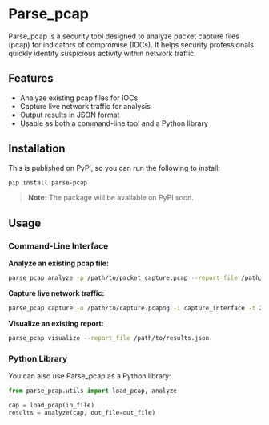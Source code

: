 # Parse_pcap

Parse_pcap is a security tool designed to analyze packet capture files (pcap) for indicators of compromise (IOCs). It helps security professionals quickly identify suspicious activity within network traffic.

## Features

- Analyze existing pcap files for IOCs
- Capture live network traffic for analysis
- Output results in JSON format
- Usable as both a command-line tool and a Python library

## Installation

This is published on PyPi, so you can run the following to install:

```bash
pip install parse-pcap
```

> **Note:** The package will be available on PyPI soon.

## Usage

### Command-Line Interface

**Analyze an existing pcap file:**

```bash
parse_pcap analyze -p /path/to/packet_capture.pcap --report_file /path/to/results.json
```

**Capture live network traffic:**

```bash
parse_pcap capture -o /path/to/capture.pcapng -i capture_interface -t 2
```

**Visualize an existing report:**
```bash
parse_pcap visualize --report_file /path/to/results.json
```

### Python Library

You can also use Parse_pcap as a Python library:

```python
from parse_pcap.utils import load_pcap, analyze

cap = load_pcap(in_file)
results = analyze(cap, out_file=out_file)
```
